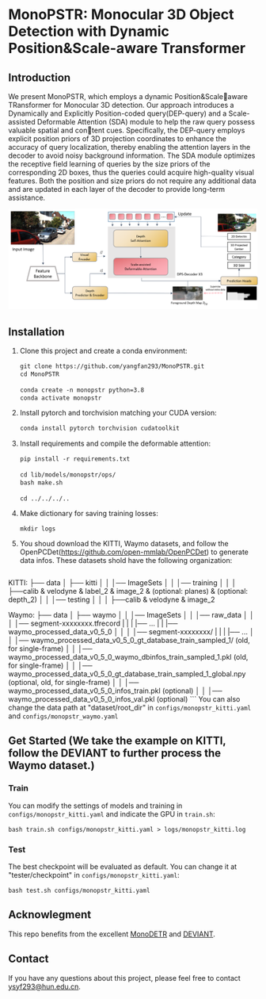 # MonoPSTR: Monocular 3D Object Detection with Dynamic Position&Scale-aware Transformer


## Introduction
We present MonoPSTR, which employs a dynamic Position&Scaleaware TRansformer for Monocular 3D detection. Our approach introduces a Dynamically and Explicitly Position-coded query(DEP-query) and a Scale-assisted Deformable Attention (SDA) module to help the raw query possess valuable spatial and content cues. Specifically, the DEP-query employs explicit position priors of 3D projection coordinates to enhance the accuracy of query localization, thereby enabling the attention layers in the decoder to avoid noisy background information. The SDA module optimizes the receptive field learning of queries by the size priors of the corresponding 2D boxes, thus the queries could acquire high-quality visual features. Both the position and size priors do not require any additional data and are updated in each layer of the decoder to provide long-term assistance.
<div align="center">
  <img src="pipline.png"/>
</div>

## Installation
1. Clone this project and create a conda environment:
    ```
    git clone https://github.com/yangfan293/MonoPSTR.git
    cd MonoPSTR

    conda create -n monopstr python=3.8
    conda activate monopstr
    ```
    
2. Install pytorch and torchvision matching your CUDA version:
    ```bash
    conda install pytorch torchvision cudatoolkit
    ```
    
3. Install requirements and compile the deformable attention:
    ```
    pip install -r requirements.txt

    cd lib/models/monopstr/ops/
    bash make.sh
    
    cd ../../../..
    ```
    
4. Make dictionary for saving training losses:
    ```
    mkdir logs
    ```
 
5. You shoud download the KITTI, Waymo datasets, and follow the OpenPCDet(https://github.com/open-mmlab/OpenPCDet) to generate data infos. These datasets shold have the following organization:
    ```
KITTI:
├── data
│   ├── kitti
│   │   │── ImageSets
│   │   │── training
│   │   │   ├──calib & velodyne & label_2 & image_2 & (optional: planes) & (optional: depth_2)
│   │   │── testing
│   │   │   ├──calib & velodyne & image_2

Waymo:
├── data
│   ├── waymo
│   │   │── ImageSets
│   │   │── raw_data
│   │   │   │── segment-xxxxxxxx.tfrecord
|   |   |   |── ...
|   |   |── waymo_processed_data_v0_5_0
│   │   │   │── segment-xxxxxxxx/
|   |   |   |── ...
│   │   │── waymo_processed_data_v0_5_0_gt_database_train_sampled_1/  (old, for single-frame)
│   │   │── waymo_processed_data_v0_5_0_waymo_dbinfos_train_sampled_1.pkl  (old, for single-frame)
│   │   │── waymo_processed_data_v0_5_0_gt_database_train_sampled_1_global.npy (optional, old, for single-frame)
│   │   │── waymo_processed_data_v0_5_0_infos_train.pkl (optional)
│   │   │── waymo_processed_data_v0_5_0_infos_val.pkl (optional)
    ```
    You can also change the data path at "dataset/root_dir" in `configs/monopstr_kitti.yaml` and `configs/monopstr_waymo.yaml`
    
## Get Started (We take the example on KITTI, follow the DEVIANT to further process the Waymo dataset.)

### Train
You can modify the settings of models and training in `configs/monopstr_kitti.yaml` and indicate the GPU in `train.sh`:

    bash train.sh configs/monopstr_kitti.yaml > logs/monopstr_kitti.log
   
### Test
The best checkpoint will be evaluated as default. You can change it at "tester/checkpoint" in `configs/monopstr_kitti.yaml`:

    bash test.sh configs/monopstr_kitti.yaml


## Acknowlegment
This repo benefits from the excellent [MonoDETR](https://github.com/ZrrSkywalker/MonoDETR) and [DEVIANT](https://github.com/abhi1kumar/DEVIANT).


## Contact
If you have any questions about this project, please feel free to contact ysyf293@hun.edu.cn.
